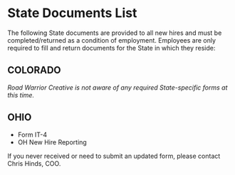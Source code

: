 # State Documents List

The following State documents are provided to all new hires and must be completed/returned as a condition of employment. Employees are only required to fill and return documents for the State in which they reside:

## COLORADO

_Road Warrior Creative is not aware of any required State-specific forms at this time._

## OHIO

* Form IT-4
* OH New Hire Reporting

If you never received or need to submit an updated form, please contact Chris Hinds, COO.
